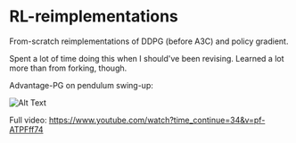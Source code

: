 # RL-reimplementations

From-scratch reimplementations of DDPG (before A3C) and policy gradient.

Spent a lot of time doing this when I should've been revising. Learned a lot more than from forking, though.

Advantage-PG on pendulum swing-up:

![Alt Text](https://media.giphy.com/media/3o6nUPNSWqaIytYVPi/giphy.gif)

Full video: https://www.youtube.com/watch?time_continue=34&v=pf-ATPFff74
